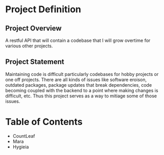 # Project Definition
## Project Overview
A restful API that will contain a codebase that I will grow overtime for various other projects.

## Project Statement
Maintaining code is difficult particularly codebases for hobby projects or one off projects. There are all kinds of issues like software eroison, outdated packages, package updates that break dependencies, code becoming coupled with the backend to a point where making changes is difficult, etc. Thus this project serves as a way to mitiage some of those issues. 

# Table of Contents
- CountLeaf
- Mara
- Hygieia